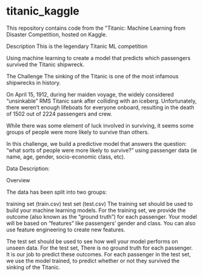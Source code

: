 # titanic_kaggle
This repository contains code from the "Titanic: Machine Learning from Disaster Competition, hosted on Kaggle.

Description
This is the legendary Titanic ML competition

Using machine learning to create a model that predicts which passengers survived the Titanic shipwreck.

The Challenge
The sinking of the Titanic is one of the most infamous shipwrecks in history.

On April 15, 1912, during her maiden voyage, the widely considered “unsinkable” RMS Titanic sank after colliding with an iceberg. Unfortunately, there weren’t enough lifeboats for everyone onboard, resulting in the death of 1502 out of 2224 passengers and crew.

While there was some element of luck involved in surviving, it seems some groups of people were more likely to survive than others.

In this challenge, we build a predictive model that answers the question: “what sorts of people were more likely to survive?” using passenger data (ie name, age, gender, socio-economic class, etc).

Data Description:

Overview

The data has been split into two groups:

training set (train.csv)
test set (test.csv)
The training set should be used to build your machine learning models. For the training set, we provide the outcome (also known as the “ground truth”) for each passenger. Your model will be based on “features” like passengers’ gender and class. You can also use feature engineering to create new features.

The test set should be used to see how well your model performs on unseen data. For the test set, There is no ground truth for each passenger. It is our job to predict these outcomes. For each passenger in the test set, we use the model trained, to predict whether or not they survived the sinking of the Titanic.
